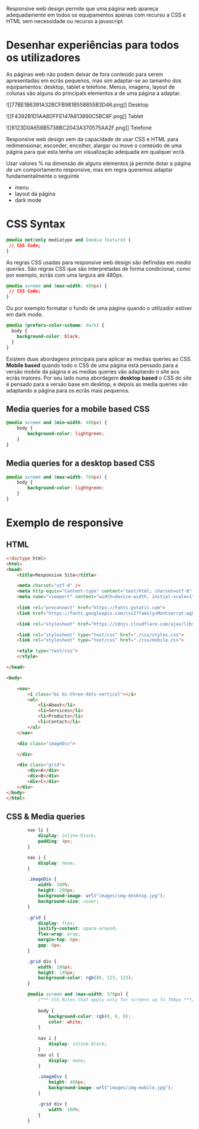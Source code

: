 
Responsive web design permite que uma página web apareça adequadamente em todos os equipamentos apenas com recurso a CSS e HTML sem necessidade ou recurso a javascript.

# Desenhar experiências para todos os utilizadores

As páginas web não podem deixar de fora conteúdo para serem apresentadas em ecrãs pequenos, mas sim adaptar-se ao tamanho dos equipamentos: desktop, tablet e telefone.
Menus, imagens, layout de colunas são alguns do principals elementos a de uma página a adaptar.


![[77BE1B6391A32BCFB981B558855B3D46.png]] 
Desktop 

![[F4392B1D1AA8DFFE147A813890C5BC8F.png]]
Tablet 

![[6123D0A656B5738BC2043A370575AA2F.png]] 
Telefone 

Responsive web design vem da capacidade de usar CSS e HTML para redimensionar, esconder, encolher, alargar ou move o conteúdo de uma página para que esta tenha um visualização adequada em qualquer ecrã.

Usar valores % na dimensão de alguns elementos já permite dotar a página de um comportamento responsive, mas em regra queremos adaptar fundamentalmente o seguinte

- menu
- layout da página
- dark mode


# CSS Syntax

```css
@media not|only mediatype and (media feature) {
 // CSS Code;
}
```

As regras CSS usadas para responsive web design são definidas em *media queries*. São regras CSS que  são interpretadas de forma condicional, como por exemplo, ecrãs com uma largura até 480px.

```css
@media screen and (max-width: 480px) {
 // CSS Code;
}
```

Ou por exemplo formatar o fundo de uma página quando o utilizador estiver em dark mode.

```css
@media (prefers-color-scheme: dark) { 
  body {
    background-color: black;
  }
}
```


Existem duas abordagens principais para aplicar as medias queries ao CSS. **Mobile based** quando todo o CSS de uma página está pensado para a versão mobile da página e as medias queries vão adaptando o site  aos ecrãs maiores. Por seu lado numa abordagem **desktop based** o CSS do site é pensado para a versão base em desktop, e depois as media queries vão adaptando a página para os ecrãs mais pequenos.

## Media queries for a mobile based CSS

```css
@media screen and (min-width: 480px) {
    body {
        background-color: lightgreen;
    }
}
```

## Media queries for a desktop based CSS

```css
@media screen and (max-width: 768px) {
    body {
        background-color: lightgreen;
    }
}
```

# Exemplo de responsive


## HTML
```html
<!doctype html>
<html>
<head>
    <title>Responsive Site</title>

    <meta charset="utf-8" />
    <meta http-equiv="Content-type" content="text/html; charset=utf-8" />
    <meta name="viewport" content="width=device-width, initial-scale=1" />
    
    <link rel="preconnect" href="https://fonts.gstatic.com">
    <link href="https://fonts.googleapis.com/css2?family=Montserrat:wght@100;300&display=swap" rel="stylesheet">

    <link rel="stylesheet" href="https://cdnjs.cloudflare.com/ajax/libs/font-awesome/4.7.0/css/font-awesome.min.css">

    <link rel="stylesheet" type="text/css" href="./css/styles.css">
    <link rel="stylesheet" type="text/css" href="./css/mobile.css">

    <style type="text/css">
    </style>

</head>

<body>

    <nav>
        <i class="bi bi-three-dots-vertical"></i>
        <ul>
            <li>About</li>
            <li>Services</li>
            <li>Products</li>
            <li>Contact</li>
        </ul>
    </nav>

    <div class="imageDiv">

    </div>

    <div class="grid">
        <div>A</div>
        <div>B</div>
        <div>C</div>
    </div>
</body>
</html>
```

## CSS & Media queries


```css
        nav li {
            display: inline-block;
            padding: 4px;
        }

        nav i {
            display: none;
        }

        .imageDiv {
            width: 100%;
            height: 200px;
            background-image: url("images/img-desktop.jpg");
            background-size: cover;
        }

        .grid {
            display: flex;
            justify-content: space-around;
            flex-wrap: wrap;
            margin-top: 6px;
            gap: 8px;
        }

        .grid div {
            width: 180px;
            height: 140px;
            background-color: rgb(86, 123, 123);
        }

        @media screen and (max-width: 576px) {
            /*** CSS Rules that apply only for screens up to 768px ***/
        
            body {
                background-color: rgb(0, 0, 0);
                color: white;
            }
        
            nav i {
                display: inline-block;
            }
            nav ul {
                display: none;
            }

            .imageDiv {
                height: 400px;
                background-image: url("images/img-mobile.jpg");
            }

            .grid div {
                width: 100%;
            }
        }
```

